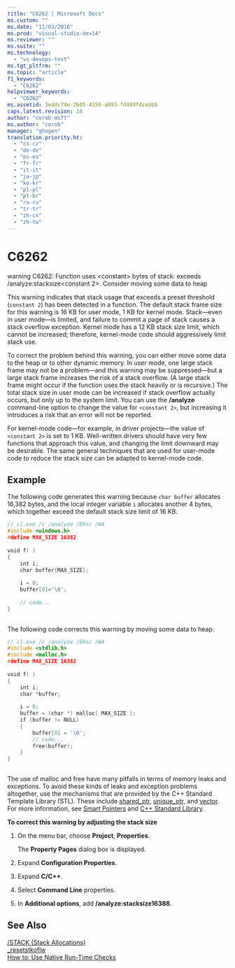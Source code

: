```yaml
---
title: "C6262 | Microsoft Docs"
ms.custom: ""
ms.date: "11/03/2016"
ms.prod: "visual-studio-dev14"
ms.reviewer: ""
ms.suite: ""
ms.technology: 
  - "vs-devops-test"
ms.tgt_pltfrm: ""
ms.topic: "article"
f1_keywords: 
  - "C6262"
helpviewer_keywords: 
  - "C6262"
ms.assetid: 3eddc74e-2b05-4159-a093-fd469fdcebbb
caps.latest.revision: 18
author: "corob-msft"
ms.author: "corob"
manager: "ghogen"
translation.priority.ht: 
  - "cs-cz"
  - "de-de"
  - "es-es"
  - "fr-fr"
  - "it-it"
  - "ja-jp"
  - "ko-kr"
  - "pl-pl"
  - "pt-br"
  - "ru-ru"
  - "tr-tr"
  - "zh-cn"
  - "zh-tw"
---
```

# C6262
warning C6262: Function uses \<constant> bytes of stack: exceeds /analyze:stacksize\<constant 2>. Consider moving some data to heap  
  
 This warning indicates that stack usage that exceeds a preset threshold (`constant 2`) has been detected in a function. The default stack frame size for this warning is 16 KB for user mode, 1 KB for kernel mode. Stack—even in user mode—is limited, and failure to commit a page of stack causes a stack overflow exception. Kernel mode has a 12 KB stack size limit, which cannot be increased; therefore, kernel-mode code should aggressively limit stack use.  
  
 To correct the problem behind this warning, you can either move some data to the heap or to other dynamic memory.  In user mode, one large stack frame may not be a problem—and this warning may be suppressed—but a large stack frame increases the risk of a stack overflow. (A large stack frame might occur if the function uses the stack heavily or is recursive.) The total stack size in user mode can be increased if stack overflow actually occurs, but only up to the system limit.  You can use the **/analyze** command-line option to change the value for `<constant 2>`, but increasing it introduces a risk that an error will not be reported.  
  
 For kernel-mode code—for example, in driver projects—the value of `<constant 2>` is set to 1 KB. Well-written drivers should have very few functions that approach this value, and changing the limit downward may be desirable.  The same general techniques that are used for user-mode code to reduce the stack size can be adapted to kernel-mode code.  
  
## Example  
 The following code generates this warning because `char buffer` allocates 16,382 bytes, and the local integer variable `i` allocates another 4 bytes, which together exceed the default stack size limit of 16 KB.  
  
```cpp  
// cl.exe /c /analyze /EHsc /W4  
#include <windows.h>  
#define MAX_SIZE 16382  
  
void f( )  
{  
    int i;  
    char buffer[MAX_SIZE];  
  
    i = 0;  
    buffer[0]='\0';  
  
    // code...  
}  
  
```  
  
 The following code corrects this warning by moving some data to heap.  
  
```cpp  
// cl.exe /c /analyze /EHsc /W4  
#include <stdlib.h>     
#include <malloc.h>  
#define MAX_SIZE 16382  
  
void f( )  
{  
    int i;  
    char *buffer;  
  
    i = 0;  
    buffer = (char *) malloc( MAX_SIZE );  
    if (buffer != NULL)   
    {  
        buffer[0] = '\0';  
        // code...  
        free(buffer);  
    }  
}  
  
```  
  
 The use of malloc and free have many pitfalls in terms of memory leaks and exceptions. To avoid these kinds of leaks and exception problems altogether, use the mechanisms that are provided by the C++ Standard Template Library (STL). These include [shared_ptr](/visual-cpp/standard-library/shared-ptr-class), [unique_ptr](/visual-cpp/standard-library/unique-ptr-class), and [vector](../Topic/%3Cvector%3E.md). For more information, see [Smart Pointers](/visual-cpp/cpp/smart-pointers-modern-cpp) and [C++ Standard Library](/visual-cpp/standard-library/cpp-standard-library-reference).  
  
 **To correct this warning by adjusting the stack size**  
  
1.  On the menu bar, choose **Project**, **Properties**.  
  
     The **Property Pages** dialog box is displayed.  
  
2.  Expand **Configuration Properties**.  
  
3.  Expand **C/C++**.  
  
4.  Select **Command Line** properties.  
  
5.  In **Additional options**, add **/analyze:stacksize16388**.  
  
## See Also  
 [/STACK (Stack Allocations)](/visual-cpp/build/reference/stack-stack-allocations)   
 [_resetstkoflw](/visual-cpp/c-runtime-library/reference/resetstkoflw)   
 [How to: Use Native Run-Time Checks](../debugger/how-to-use-native-run-time-checks.md)